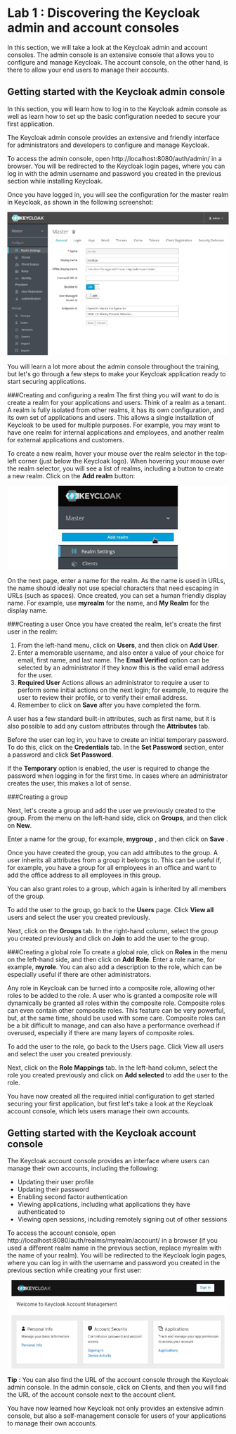 # Lab 1 : Discovering the Keycloak admin and account consoles

In this section, we will take a look at the Keycloak admin and account consoles. The admin console is an extensive console that allows you to configure and manage Keycloak. The account console, on the other hand, is there to allow your end users to manage their accounts.

## Getting started with the Keycloak admin console
In this section, you will learn how to log in to the Keycloak admin console as well as learn how to set up the basic configuration needed to secure your first application.

The Keycloak admin console provides an extensive and friendly interface for administrators and developers to configure and manage Keycloak.

To access the admin console, open http://localhost:8080/auth/admin/ in a browser. You will be redirected to the Keycloak login pages, where you can log in with the admin username and password you created in the previous section while installing Keycloak.

Once you have logged in, you will see the configuration for the master realm in Keycloak, as shown in the following screenshot:

![The Keycloak admin console](./images/admin_console.jpg)


You will learn a lot more about the admin console throughout the training, but let's go through a few steps to make your Keycloak application ready to start securing applications.

###Creating and configuring a realm
The first thing you will want to do is create a realm for your applications and users. Think of a realm as a tenant. A realm is fully isolated from other realms, it has its own configuration, and its own set of applications and users. This allows a single installation of Keycloak to be used for multiple purposes. For example, you may want to have one realm for internal applications and employees, and another realm for external applications and customers.

To create a new realm, hover your mouse over the realm selector in the top-left corner (just below the Keycloak logo). When hovering your mouse over the realm selector, you will see a list of realms, including a button to create a new realm. Click on the **Add realm** button:

![Realm selector](./images/add_realm.jpg)

On the next page, enter a name for the realm. As the name is used in URLs, the name should ideally not use special characters that need escaping in URLs (such as spaces). Once created, you can set a human friendly display name. For example, use **myrealm** for the name, and **My Realm** for the display name.


###Creating a user
Once you have created the realm, let's create the first user in the realm:

1. From the left-hand menu, click on **Users**, and then click on **Add User**.
2. Enter a memorable username, and also enter a value of your choice for email, first name, and last name.
The **Email Verified** option can be selected by an administrator if they know this is the valid email address for the user.
3. **Required User** Actions allows an administrator to require a user to perform some initial actions on the next login; for example, to require the user to review their profile, or to verify their email address.
4. Remember to click on **Save** after you have completed the form.

A user has a few standard built-in attributes, such as first name, but it is also possible to add any custom attributes through the **Attributes** tab.

Before the user can log in, you have to create an initial temporary password. To do this, click on the **Credentials** tab. In the **Set Password** section, enter a password and click **Set Password**.

If the **Temporary** option is enabled, the user is required to change the password when logging in for the first time. In cases where an administrator creates the user, this makes a lot of sense.

###Creating a group

Next, let's create a group and add the user we previously created to the group. From the menu on the left-hand side, click on **Groups**, and then click on **New**.

Enter a name for the group, for example, **mygroup** , and then click on **Save** .

Once you have created the group, you can add attributes to the group. A user inherits all attributes from a group it belongs to. This can be useful if, for example, you have a group for all employees in an office and want to add the office address to all employees in this group.

You can also grant roles to a group, which again is inherited by all members of the group.

To add the user to the group, go back to the **Users** page. Click **View all** users and select the user you created previously.

Next, click on the **Groups** tab. In the right-hand column, select the group you created previously and click on **Join** to add the user to the group.

###Creating a global role
To create a global role, click on **Roles** in the menu on the left-hand side, and then click on **Add Role**. Enter a role name, for example, **myrole**. You can also add a description to the role, which can be especially useful if there are other administrators.

Any role in Keycloak can be turned into a composite role, allowing other roles to be added to the role. A user who is granted a composite role will dynamically be granted all roles within the composite role. Composite roles can even contain other composite roles. This feature can be very powerful, but, at the same time, should be used with some care. Composite roles can be a bit difficult to manage, and can also have a performance overhead if overused, especially if there are many layers of composite roles.

To add the user to the role, go back to the Users page. Click View all users and select the user you created previously.

Next, click on the **Role Mappings** tab. In the left-hand column, select the role you created previously and click on **Add selected** to add the user to the role.

You have now created all the required initial configuration to get started securing your first application, but first let's take a look at the Keycloak account console, which lets users manage their own accounts.

## Getting started with the Keycloak account console

The Keycloak account console provides an interface where users can manage their own accounts, including the following:

- Updating their user profile
- Updating their password
- Enabling second factor authentication
- Viewing applications, including what applications they have authenticated to
- Viewing open sessions, including remotely signing out of other sessions

To access the account console, open http://localhost:8080/auth/realms/myrealm/account/ in a browser (if you used a different realm name in the previous section, replace myrealm with the name of your realm). You will be redirected to the Keycloak login pages, where you can log in with the username and password you created in the previous section while creating your first user:

![The Keycloak Account Console](./images/account_console.jpg)

**Tip** : You can also find the URL of the account console through the Keycloak admin console. In the admin console, click on Clients, and then you will find the URL of the account console next to the account client.

You have now learned how Keycloak not only provides an extensive admin console, but also a self-management console for users of your applications to manage their own accounts.


